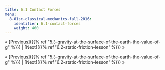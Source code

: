 ```yaml
---
title: 6.1 Contact Forces
menu:
  8-01sc-classical-mechanics-fall-2016:
    identifier: 6.1-contact-forces
    weight: 460
---
```

« [Previous]({{% ref "5.3-gravity-at-the-surface-of-the-earth-the-value-of-g" %}}) | [Next]({{% ref "6.2-static-friction-lesson" %}}) »

« [Previous]({{% ref "5.3-gravity-at-the-surface-of-the-earth-the-value-of-g" %}}) | [Next]({{% ref "6.2-static-friction-lesson" %}}) »